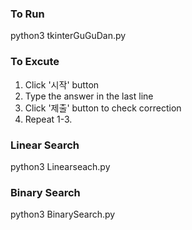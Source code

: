 ### To Run
python3 tkinterGuGuDan.py

### To Excute
1. Click '시작' button
2. Type the answer in the last line
3. Click '제출' button to check correction
4. Repeat 1-3.

### Linear Search
python3 Linearseach.py

### Binary Search
python3 BinarySearch.py


